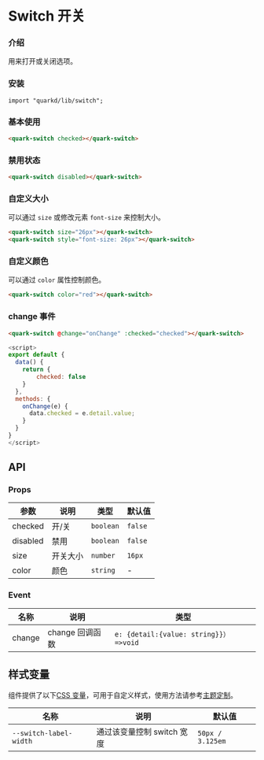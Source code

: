 # Switch 开关

### 介绍

用来打开或关闭选项。

### 安装

```tsx
import "quarkd/lib/switch";
```

### 基本使用

```html
<quark-switch checked></quark-switch>
```

### 禁用状态

```html
<quark-switch disabled></quark-switch>
```

### 自定义大小

可以通过 `size` 或修改元素 `font-size` 来控制大小。

```html
<quark-switch size="26px"></quark-switch>
<quark-switch style="font-size: 26px"></quark-switch>
```

### 自定义颜色

可以通过 `color` 属性控制颜色。

```html
<quark-switch color="red"></quark-switch>
```

### change 事件

```html
<quark-switch @change="onChange" :checked="checked"></quark-switch>
```

```js
<script>
export default {
  data() {
    return {
        checked: false
    }
  },
  methods: {
    onChange(e) {
      data.checked = e.detail.value;
    }
  }
}
</script>
```

## API

### Props

| 参数     | 说明     | 类型      | 默认值  |
| -------- | -------- | --------- | ------- |
| checked  | 开/关    | `boolean` | `false` |
| disabled | 禁用     | `boolean` | `false` |
| size     | 开关大小 | `number`  | `16px ` |
| color    | 颜色     | `string`  | -       |

### Event

| 名称   | 说明            | 类型                                   |
| ------ | --------------- | -------------------------------------- |
| change | change 回调函数 | `e: {detail:{value: string}}）=>void ` |

## 样式变量

组件提供了以下[CSS 变量](https://developer.mozilla.org/zh-CN/docs/Web/CSS/Using_CSS_custom_properties)，可用于自定义样式，使用方法请参考[主题定制](#/zh-CN/guide/theme)。

| 名称                   | 说明                       | 默认值           |
| ---------------------- | -------------------------- | ---------------- |
| `--switch-label-width` | 通过该变量控制 switch 宽度 | `50px / 3.125em` |
